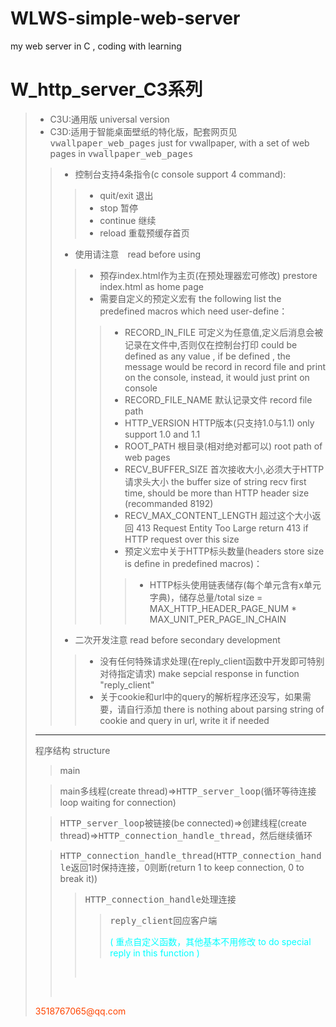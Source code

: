 # WLWS-simple-web-server
my web server in C , coding with learning
# W_http_server_C3系列
> * C3U:通用版 universal version
> * C3D:适用于智能桌面壁纸的特化版，配套网页见<kbd>vwallpaper_web_pages</kbd> just for vwallpaper, with a set of web pages in <kbd>vwallpaper_web_pages</kbd>
>> * 控制台支持4条指令(c console support 4 command):
>>> * quit/exit 退出
>>> * stop 暂停
>>> * continue 继续
>>> * reload 重载预缓存首页
>> * 使用请注意　read before using
>>> * 预存index.html作为主页(在预处理器宏可修改) prestore index.html as home page
>>> * 需要自定义的预定义宏有 the following list the predefined macros which need user-define：
>>>> * RECORD_IN_FILE  可定义为任意值,定义后消息会被记录在文件中,否则仅在控制台打印 could be defined as any value , if be defined , the message would be record in record file and print on the console, instead, it would just print on console
>>>> * RECORD_FILE_NAME  默认记录文件 record file path
>>>> * HTTP_VERSION   HTTP版本(只支持1.0与1.1) only support 1.0 and 1.1
>>>> * ROOT_PATH   根目录(相对绝对都可以) root path of web pages
>>>> * RECV_BUFFER_SIZE 首次接收大小,必须大于HTTP请求头大小 the buffer size of string recv first time, should be more than HTTP header size (recommanded 8192)
>>>> * RECV_MAX_CONTENT_LENGTH 超过这个大小返回 413	Request Entity Too Large return 413 if HTTP request over this size
>>>> * 预定义宏中关于HTTP标头数量(headers store size is define in predefined macros)：
>>>>> * HTTP标头使用链表储存(每个单元含有x单元字典)，储存总量/total size = MAX_HTTP_HEADER_PAGE_NUM * MAX_UNIT_PER_PAGE_IN_CHAIN 
>> * 二次开发注意 read before secondary development
>>> * 没有任何特殊请求处理(在reply_client函数中开发即可特别对待指定请求) make sepcial response in function "reply_client"
>>> * 关于cookie和url中的query的解析程序还没写，如果需要，请自行添加 there is nothing about parsing string of cookie and query in url, write it if needed
> ---------------
> 程序结构 structure
>> main
>
>> main多线程(create thread)=><kbd>HTTP_server_loop</kbd>(循环等待连接 loop waiting for connection)
>
>> <kbd>HTTP_server_loop</kbd>被链接(be connected)=>创建线程(create thread)=><kbd>HTTP_connection_handle_thread</kbd>，然后继续循环
>
>><kbd>HTTP_connection_handle_thread</kbd>(<kbd>HTTP_connection_handle</kbd>返回1时保持连接，0则断(return 1 to keep connection, 0 to break it))
>>> <kbd>HTTP_connection_handle</kbd>处理连接
>>>> <kbd>reply_client</kbd>回应客户端 <p style="color:cyan">( 重点自定义函数，其他基本不用修改 to do special reply in this function )</p>
>>> <br>
>> <br>
> <p style="color:orangered">3518767065@qq.com</p>
